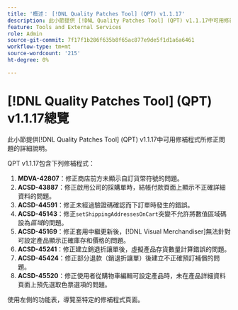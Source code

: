 ```yaml
---
title: '概述： [!DNL Quality Patches Tool] (QPT) v1.1.17'
description: 此小節提供 [!DNL Quality Patches Tool] (QPT) v1.1.17中可用修補程式所修正問題的詳細說明。
feature: Tools and External Services
role: Admin
source-git-commit: 7f17f1b286f635b8f65ac877e9de5f1d1a6a6461
workflow-type: tm+mt
source-wordcount: '215'
ht-degree: 0%

---
```


# [!DNL Quality Patches Tool] (QPT) v1.1.17總覽

此小節提供[!DNL Quality Patches Tool] (QPT) v1.1.17中可用修補程式所修正問題的詳細說明。

QPT v1.1.17包含下列修補程式：

1. **MDVA-42807**：修正商店前方未顯示自訂貨幣符號的問題。
1. **ACSD-43887**：修正啟用公司的採購單時，結帳付款頁面上顯示不正確詳細資料的問題。
1. **ACSD-44591**：修正未經過驗證碼確認而下訂單時發生的錯誤。
1. **ACSD-45143**：修正`setShippingAddressesOnCart`突變不允許將數值區域碼設為&#x200B;*區域*&#x200B;的問題。
1. **ACSD-45169**：修正套用中繼更新後，[!DNL Visual Merchandiser]無法針對可設定產品顯示正確庫存和價格的問題。
1. **ACSD-45241**：修正建立銷退折讓單後，虛擬產品存貨數量計算錯誤的問題。
1. **ACSD-45424**：修正部分退款（銷退折讓單）後建立不正確預訂補償的問題。
1. **ACSD-45520**：修正使用者從購物車編輯可設定產品時，未在產品詳細資料頁面上預先選取色票選項的問題。

使用左側的功能表，導覽至特定的修補程式頁面。
